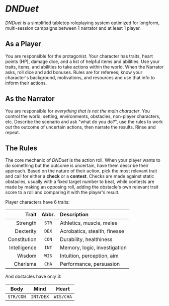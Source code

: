 # _DNDuet_
_DNDuet_ is a simplified tabletop roleplaying system optimized for longform, multi-session campaigns between 1 narrator and at least 1 player.

## As a Player
You are responsible for the protagonist. Your character has traits, heart points (HP), damage dice, and a list of helpful items and abilities. Use your traits, items, and abilities to take actions within the world. When the Narrator asks, roll dice and add bonuses. Rules are for referees; know your character's background, motivations, and resources and use that info to inform their actions.

## As the Narrator
You are responsible for _everything that is not the main character_. You control the world, setting, environments, obstacles, non-player characters, etc. Describe the scenario and ask "what do you do?", use the rules to work out the outcome of uncertain actions, then narrate the results. Rinse and repeat.

## The Rules
The core mechanic of _DNDuet_ is the action roll. When your player wants to do something but the outcome is uncertain, have them describe their approach. Based on the nature of their action, pick the most relevant trait and call for either a **check** or a **contest**. Checks are made against static obstacles, usually with a fixed target number to beat, while contests are made by making an opposing roll, adding the obstacle's own relevant trait score to a roll and comparing it with the player's result.

Player characters have 6 traits:

| Trait | Abbr. | Description |
| ---:|:---:|:--- |
| Strength | `STR` | Athletics, muscle, melee |
| Dexterity | `DEX` | Acrobatics, stealth, finesse |
| Constitution | `CON` | Durability, healthiness |
| Intelligence | `INT` | Memory, logic, investigation |
| Wisdom | `WIS` | Intuition, perception, aim |
| Charisma | `CHA` | Performance, persuasion |

And obstacles have only 3:

| Body | Mind | Heart |
|:---:|:---:|:---:|
| `STR/CON` | `INT/DEX` | `WIS/CHA` |

